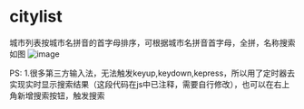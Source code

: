 # citylist
城市列表按城市名拼音的首字母排序，可根据城市名拼音首字母，全拼，名称搜索
如图
![image](https://github.com/wl036cl/citylist/blob/master/preview.jpg?v=6)

PS:
1.很多第三方输入法，无法触发keyup,keydown,kepress，所以用了定时器去实现实时显示搜索结果（这段代码在js中已注释，需要自行修改），也可以在右上角新增搜索按钮，触发搜索
